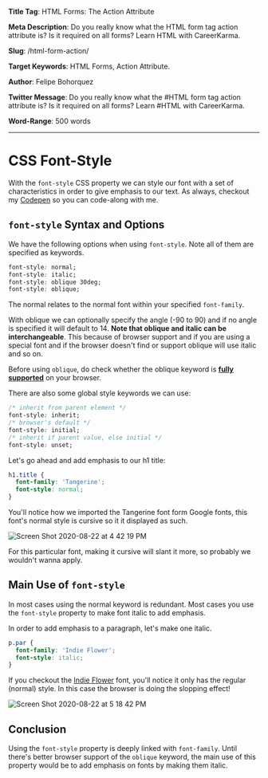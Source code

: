 **Title Tag**: HTML Forms: The Action Attribute

**Meta Description**: Do you really know what the HTML form tag action attribute is? Is it required on all forms? Learn HTML with CareerKarma.

**Slug**: /html-form-action/

**Target Keywords**: HTML Forms, Action Attribute.

**Author**: Felipe Bohorquez

**Twitter Message**: Do you really know what the #HTML form tag action attribute is? Is it required on all forms? Learn #HTML with CareerKarma.

**Word-Range**: 500 words

---

# CSS Font-Style

With the `font-style` CSS property we can style our font with a set of characteristics in order to give emphasis to our text. As always, checkout my [Codepen](https://codepen.io/fbohz-the-decoder/pen/xxVgKoe) so you can code-along with me.


## `font-style` Syntax and Options

We have the following options when using `font-style`. Note all of them are specified as keywords. 

```css
font-style: normal;
font-style: italic;
font-style: oblique 30deg;
font-style: oblique;
```
The normal relates to the normal font within your specified `font-family`.

With oblique we can optionally specify the angle (-90 to 90) and if no angle is specified it will default to 14. **Note that oblique and italic can be interchangeable**. This because of browser support and if you are using a special font and if the browser doesn't find or support oblique will use italic and so on. 

Before using `oblique`, do check whether the oblique keyword is [**fully supported**](https://caniuse.com/#search=oblique) on your browser.

There are also some global style keywords we can use:

```css
/* inherit from parent element */
font-style: inherit;
/* browser's default */
font-style: initial;
/* inherit if parent value, else initial */
font-style: unset;
```

Let's go ahead and add emphasis to our h1 title: 

```css
h1.title {
  font-family: 'Tangerine';
  font-style: normal;
}
```

You'll notice how we imported the Tangerine font form Google fonts, this font's normal style is cursive so it it displayed as such.

![Screen Shot 2020-08-22 at 4 42 19 PM](https://user-images.githubusercontent.com/15071636/90966304-a2749c80-e496-11ea-98f6-df06317d5d61.png)

For this particular font, making it cursive will slant it more, so probably we wouldn't wanna apply. 

## Main Use of `font-style`

In most cases using the normal keyword is redundant. Most cases you use the `font-style` property to make font italic to add emphasis. 

In order to add emphasis to a paragraph, let's make one italic.

```css
p.par {
  font-family: 'Indie Flower';
  font-style: italic;
}
```

If you checkout the [Indie Flower](https://fonts.google.com/specimen/Indie+Flower?category=Sans+Serif,Display,Handwriting&sidebar.open=true&selection.family=Indie+Flower#standard-styles) font, you'll notice it only has the regular (normal) style. In this case the browser is doing the slopping effect! 

![Screen Shot 2020-08-22 at 5 18 42 PM](https://user-images.githubusercontent.com/15071636/90966775-4876d580-e49c-11ea-96d6-b7ae7f1294f7.png)


## Conclusion

Using the `font-style` property is deeply linked with `font-family`. Until there's better browser support of the `oblique` keyword, the main use of this property would be to add emphasis on fonts by making them italic.